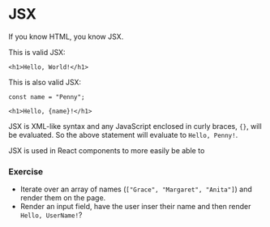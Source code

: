 # JSX

If you know HTML, you know JSX.

This is valid JSX:

```
<h1>Hello, World!</h1>
```

This is also valid JSX:

```
const name = "Penny";

<h1>Hello, {name}!</h1>
```

JSX is XML-like syntax and any JavaScript enclosed in curly braces, `{}`, will be evaluated. So the above statement will evaluate to `Hello, Penny!`.

JSX is used in React components to more easily be able to

### Exercise

* Iterate over an array of names (`["Grace", "Margaret", "Anita"]`) and render them on the page.
* Render an input field, have the user inser their name and then render `Hello, UserName!`?
